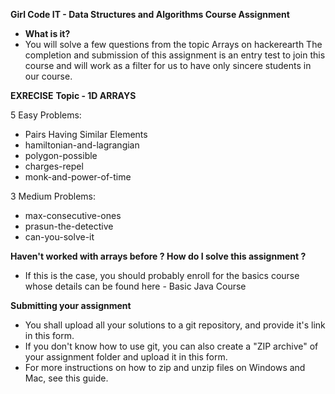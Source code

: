 **Girl Code IT - Data Structures and Algorithms Course Assignment**
  * **What is it?**
  * You will solve a few questions from the topic Arrays on hackerearth The completion and submission of this assignment is an entry test to join this course and will work as a filter for us to have only sincere students in our course.

**EXRECISE**
**Topic - 1D ARRAYS**

5 Easy Problems:
* Pairs Having Similar Elements
* hamiltonian-and-lagrangian
* polygon-possible
* charges-repel
* monk-and-power-of-time

3 Medium Problems:
* max-consecutive-ones
* prasun-the-detective
* can-you-solve-it

**Haven't worked with arrays before ? How do I solve this assignment ?**
* If this is the case, you should probably enroll for the basics course whose details can be found here - Basic Java Course

**Submitting your assignment**
* You shall upload all your solutions to a git repository, and provide it's link in this form.
* If you don't know how to use git, you can also create a "ZIP archive" of your assignment folder and upload it in this form.
* For more instructions on how to zip and unzip files on Windows and Mac, see this guide.